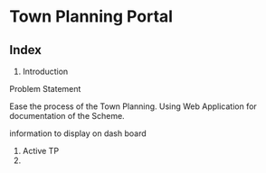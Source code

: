 # Town Planning Portal

## Index
1. Introduction



Problem Statement 


Ease the process of the Town Planning.
Using Web Application for documentation of the Scheme. 



information to display on dash board
1. Active TP
2. 
